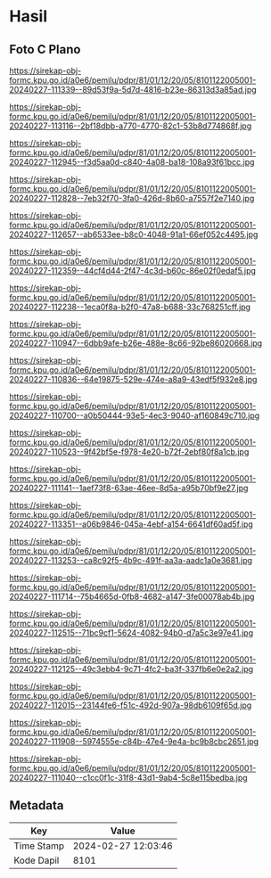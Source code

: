 # Hasil

## Foto C Plano

https://sirekap-obj-formc.kpu.go.id/a0e6/pemilu/pdpr/81/01/12/20/05/8101122005001-20240227-111339--89d53f9a-5d7d-4816-b23e-86313d3a85ad.jpg

https://sirekap-obj-formc.kpu.go.id/a0e6/pemilu/pdpr/81/01/12/20/05/8101122005001-20240227-113116--2bf18dbb-a770-4770-82c1-53b8d774868f.jpg

https://sirekap-obj-formc.kpu.go.id/a0e6/pemilu/pdpr/81/01/12/20/05/8101122005001-20240227-112945--f3d5aa0d-c840-4a08-ba18-108a93f61bcc.jpg

https://sirekap-obj-formc.kpu.go.id/a0e6/pemilu/pdpr/81/01/12/20/05/8101122005001-20240227-112828--7eb32f70-3fa0-426d-8b60-a7557f2e7140.jpg

https://sirekap-obj-formc.kpu.go.id/a0e6/pemilu/pdpr/81/01/12/20/05/8101122005001-20240227-112657--ab6533ee-b8c0-4048-91a1-66ef052c4495.jpg

https://sirekap-obj-formc.kpu.go.id/a0e6/pemilu/pdpr/81/01/12/20/05/8101122005001-20240227-112359--44cf4d44-2f47-4c3d-b60c-86e02f0edaf5.jpg

https://sirekap-obj-formc.kpu.go.id/a0e6/pemilu/pdpr/81/01/12/20/05/8101122005001-20240227-112238--1eca0f8a-b2f0-47a8-b688-33c768251cff.jpg

https://sirekap-obj-formc.kpu.go.id/a0e6/pemilu/pdpr/81/01/12/20/05/8101122005001-20240227-110947--6dbb9afe-b26e-488e-8c66-92be86020668.jpg

https://sirekap-obj-formc.kpu.go.id/a0e6/pemilu/pdpr/81/01/12/20/05/8101122005001-20240227-110836--64e19875-529e-474e-a8a9-43edf5f932e8.jpg

https://sirekap-obj-formc.kpu.go.id/a0e6/pemilu/pdpr/81/01/12/20/05/8101122005001-20240227-110700--a0b50444-93e5-4ec3-9040-af160849c710.jpg

https://sirekap-obj-formc.kpu.go.id/a0e6/pemilu/pdpr/81/01/12/20/05/8101122005001-20240227-110523--9f42bf5e-f978-4e20-b72f-2ebf80f8a1cb.jpg

https://sirekap-obj-formc.kpu.go.id/a0e6/pemilu/pdpr/81/01/12/20/05/8101122005001-20240227-111141--1aef73f8-63ae-46ee-8d5a-a95b70bf9e27.jpg

https://sirekap-obj-formc.kpu.go.id/a0e6/pemilu/pdpr/81/01/12/20/05/8101122005001-20240227-113351--a06b9846-045a-4ebf-a154-6641df60ad5f.jpg

https://sirekap-obj-formc.kpu.go.id/a0e6/pemilu/pdpr/81/01/12/20/05/8101122005001-20240227-113253--ca8c92f5-4b9c-491f-aa3a-aadc1a0e3681.jpg

https://sirekap-obj-formc.kpu.go.id/a0e6/pemilu/pdpr/81/01/12/20/05/8101122005001-20240227-111714--75b4665d-0fb8-4682-a147-3fe00078ab4b.jpg

https://sirekap-obj-formc.kpu.go.id/a0e6/pemilu/pdpr/81/01/12/20/05/8101122005001-20240227-112515--71bc9cf1-5624-4082-94b0-d7a5c3e97e41.jpg

https://sirekap-obj-formc.kpu.go.id/a0e6/pemilu/pdpr/81/01/12/20/05/8101122005001-20240227-112125--49c3ebb4-9c71-4fc2-ba3f-337fb6e0e2a2.jpg

https://sirekap-obj-formc.kpu.go.id/a0e6/pemilu/pdpr/81/01/12/20/05/8101122005001-20240227-112015--23144fe6-f51c-492d-907a-98db6109f65d.jpg

https://sirekap-obj-formc.kpu.go.id/a0e6/pemilu/pdpr/81/01/12/20/05/8101122005001-20240227-111908--5974555e-c84b-47e4-9e4a-bc9b8cbc2651.jpg

https://sirekap-obj-formc.kpu.go.id/a0e6/pemilu/pdpr/81/01/12/20/05/8101122005001-20240227-111040--c1cc0f1c-31f8-43d1-9ab4-5c8e115bedba.jpg


## Metadata

| Key        | Value               |
| ---------- | ------------------- |
| Time Stamp | 2024-02-27 12:03:46 |
| Kode Dapil | 8101                |



